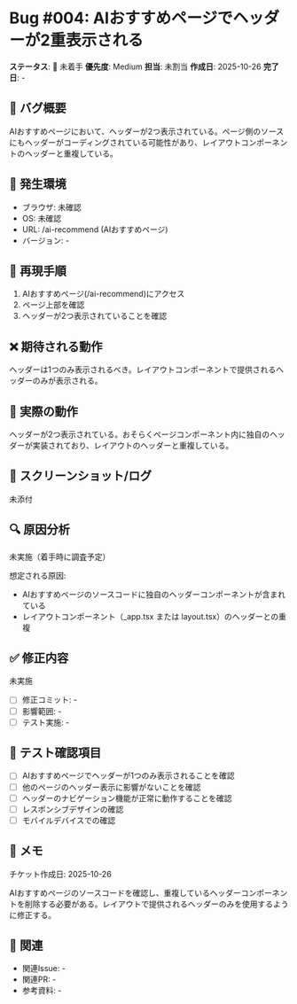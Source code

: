 # Bug #004: AIおすすめページでヘッダーが2重表示される

**ステータス**: 🔴 未着手
**優先度**: Medium
**担当**: 未割当
**作成日**: 2025-10-26
**完了日**: -

## 🐛 バグ概要

AIおすすめページにおいて、ヘッダーが2つ表示されている。ページ側のソースにもヘッダーがコーディングされている可能性があり、レイアウトコンポーネントのヘッダーと重複している。

## 📍 発生環境

- ブラウザ: 未確認
- OS: 未確認
- URL: /ai-recommend (AIおすすめページ)
- バージョン: -

## 🔄 再現手順

1. AIおすすめページ(/ai-recommend)にアクセス
2. ページ上部を確認
3. ヘッダーが2つ表示されていることを確認

## ❌ 期待される動作

ヘッダーは1つのみ表示されるべき。レイアウトコンポーネントで提供されるヘッダーのみが表示される。

## 🚨 実際の動作

ヘッダーが2つ表示されている。おそらくページコンポーネント内に独自のヘッダーが実装されており、レイアウトのヘッダーと重複している。

## 📸 スクリーンショット/ログ

未添付

## 🔍 原因分析

未実施（着手時に調査予定）

想定される原因:
- AIおすすめページのソースコードに独自のヘッダーコンポーネントが含まれている
- レイアウトコンポーネント（_app.tsx または layout.tsx）のヘッダーとの重複

## ✅ 修正内容

未実施

- [ ] 修正コミット: -
- [ ] 影響範囲: -
- [ ] テスト実施: -

## 🧪 テスト確認項目

- [ ] AIおすすめページでヘッダーが1つのみ表示されることを確認
- [ ] 他のページのヘッダー表示に影響がないことを確認
- [ ] ヘッダーのナビゲーション機能が正常に動作することを確認
- [ ] レスポンシブデザインの確認
- [ ] モバイルデバイスでの確認

## 📝 メモ

チケット作成日: 2025-10-26

AIおすすめページのソースコードを確認し、重複しているヘッダーコンポーネントを削除する必要がある。レイアウトで提供されるヘッダーのみを使用するように修正する。

## 🔗 関連

- 関連Issue: -
- 関連PR: -
- 参考資料: -
